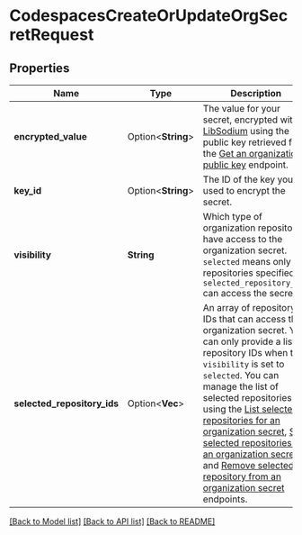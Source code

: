 # CodespacesCreateOrUpdateOrgSecretRequest

## Properties

Name | Type | Description | Notes
------------ | ------------- | ------------- | -------------
**encrypted_value** | Option<**String**> | The value for your secret, encrypted with [LibSodium](https://libsodium.gitbook.io/doc/bindings_for_other_languages) using the public key retrieved from the [Get an organization public key](https://docs.github.com/rest/codespaces/organization-secrets#get-an-organization-public-key) endpoint. | [optional]
**key_id** | Option<**String**> | The ID of the key you used to encrypt the secret. | [optional]
**visibility** | **String** | Which type of organization repositories have access to the organization secret. `selected` means only the repositories specified by `selected_repository_ids` can access the secret. | 
**selected_repository_ids** | Option<**Vec<i32>**> | An array of repository IDs that can access the organization secret. You can only provide a list of repository IDs when the `visibility` is set to `selected`. You can manage the list of selected repositories using the [List selected repositories for an organization secret](https://docs.github.com/rest/codespaces/organization-secrets#list-selected-repositories-for-an-organization-secret), [Set selected repositories for an organization secret](https://docs.github.com/rest/codespaces/organization-secrets#set-selected-repositories-for-an-organization-secret), and [Remove selected repository from an organization secret](https://docs.github.com/rest/codespaces/organization-secrets#remove-selected-repository-from-an-organization-secret) endpoints. | [optional]

[[Back to Model list]](../README.md#documentation-for-models) [[Back to API list]](../README.md#documentation-for-api-endpoints) [[Back to README]](../README.md)


